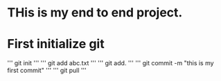 # THis is my end to end project. 
# First initialize git
'''
git init
'''
'''
git add abc.txt
'''
'''
git add.
'''
'''
git commit -m "this is my first commit"
'''
'''
git pull
'''

